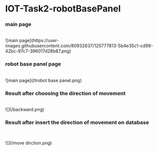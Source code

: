 
# IOT-Task2-robotBasePanel
<h3>main page</h3><br>
![main page](https://user-images.githubusercontent.com/80932637/125777813-5b4e35c1-cd98-42bc-97c7-396017d28b87.png)




<h3>robot base panel page</h3><br>
 ![main page](/trobot base panel.png)




<h3> Result after choosing the direction of movement</h3><br>
 ![](/backward.png)







<h3>Result after insert the direction of movement on database</h3><br>

 ![](/move dirction.png)
   
 
  


